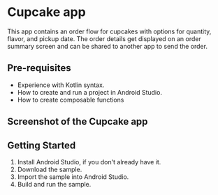 Cupcake app
=================================

This app contains an order flow for cupcakes with options for quantity, flavor, and pickup date.
The order details get displayed on an order summary screen and can be shared to another app to
send the order.


Pre-requisites
--------------
* Experience with Kotlin syntax.
* How to create and run a project in Android Studio.
* How to create composable functions

Screenshot of the Cupcake app
---------------



Getting Started
---------------
1. Install Android Studio, if you don't already have it.
2. Download the sample.
3. Import the sample into Android Studio.
4. Build and run the sample.
